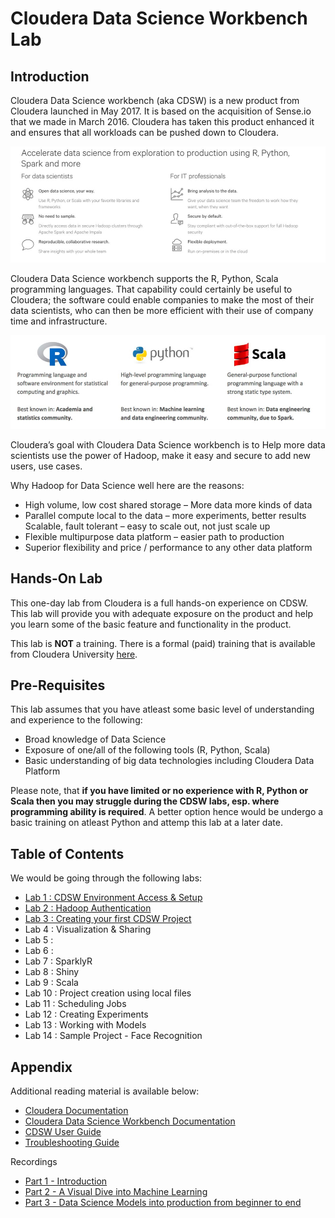 # Cloudera Data Science Workbench Lab

## Introduction

Cloudera Data Science workbench (aka CDSW) is a new product from Cloudera launched in May 2017. It is based on the acquisition of Sense.io that we made in March 2016. Cloudera has taken this product enhanced it and ensures that all workloads can be pushed down to Cloudera.

![CDSW Intro](./images/cdswintro01.jpg)

Cloudera Data Science workbench supports the R, Python, Scala programming languages. That capability could certainly be useful to Cloudera; the software could enable companies to make the most of their data scientists, who can then be more efficient with their use of company time and infrastructure.

![CDSW Intro](./images/cdswintro02.jpg)

Cloudera’s goal with Cloudera Data Science workbench is to Help more data scientists use the power of Hadoop, make it easy and secure to add new users, use cases.

Why Hadoop for Data Science well here are the reasons:

* High volume, low cost shared storage – More data more kinds of data 
* Parallel compute local to the data – more experiments, better results Scalable, fault tolerant – easy to scale out, not just scale up
* Flexible multipurpose data platform – easier path to production 
* Superior flexibility and price / performance to any other data platform

## Hands-On Lab

This one-day lab from Cloudera is a full hands-on experience on CDSW. This lab will provide you with adequate exposure on the product and help you learn some of the basic feature and functionality in the product. 

This lab is **NOT** a training. There is a formal (paid) training that is available from Cloudera University [here](https://www.cloudera.com/about/training/courses/cloudera-data-science-workbench-training.html). 

## Pre-Requisites

This lab assumes that you have atleast some basic level of understanding and experience to the following:

* Broad knowledge of Data Science
* Exposure of one/all of the following tools (R, Python, Scala)
* Basic understanding of big data technologies including Cloudera Data Platform

Please note, that **if you have limited or no experience with R, Python or Scala then you may struggle during the CDSW labs, esp. where programming ability is required**. A better option hence would be undergo a basic training on atleast Python and attemp this lab at a later date. 

## Table of Contents

We would be going through the following labs:

* [Lab 1  : CDSW Environment Access & Setup](/labs/Lab01.md)
* [Lab 2  : Hadoop Authentication](/labs/Lab02.md)
* [Lab 3  : Creating your first CDSW Project](/labs/Lab03.md)
* Lab 4  : Visualization & Sharing
* Lab 5  : 
* Lab 6  : 
* Lab 7  : SparklyR
* Lab 8  : Shiny
* Lab 9  : Scala
* Lab 10  : Project creation using local files
* Lab 11 : Scheduling Jobs
* Lab 12 : Creating Experiments
* Lab 13 : Working with Models
* Lab 14 : Sample Project - Face Recognition


## Appendix 

Additional reading material is available below:

* [Cloudera Documentation](http://www.cloudera.com/documentation.html)
* [Cloudera Data Science Workbench Documentation](https://www.cloudera.com/documentation/data-science-workbench/latest/topics/cdsw_user_guide.html)
* [CDSW User Guide](https://www.cloudera.com/documentation/data-science-workbench/latest/topics/cdsw_user_guide.html
)
* [Troubleshooting Guide](https://www.cloudera.com/documentation/data-science-workbench/latest/topics/cdsw_troubleshooting.html)

Recordings

* [Part 1 - Introduction](https://www.cloudera.com/content/dam/www/marketing/resources/webinars/introducing-cloudera-data-science-workbench-part1-recorded-webinar.png.landing.html)
* [Part 2 - A Visual Dive into Machine Learning](https://www.cloudera.com/content/dam/www/marketing/resources/webinars/part-2-visual-dive-into-machine-learning-and-deep-learning.png.landing.html
)
* [Part 3 - Data Science Models into production from beginner to end](https://www.cloudera.com/content/dam/www/marketing/resources/webinars/models-in-production-a-look-from-beginning-to-end-part3.png.landing.html)

 